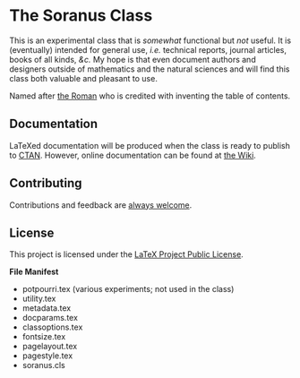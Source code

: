 # The Soranus Class

This is an experimental class that is _somewhat_ functional but _not_ useful. It is (eventually) intended for general use, _i.e._ technical reports, journal articles, books of all kinds, _&c._ My hope is that even document authors and designers outside of mathematics and the natural sciences and will find this class both valuable and pleasant to use.

Named after [the Roman](https://en.wikipedia.org/wiki/Quintus_Valerius_Soranus "Quintus Valerius Soranus") who is credited with inventing the table of contents.

## Documentation

LaTeXed documentation will be produced when the class is ready to publish to [CTAN](https://ctan.org). However, online documentation can be found at [the Wiki](https://github.com/tail-reversion/soranus/wiki).


## Contributing

Contributions and feedback are [always welcome](CONTRIBUTING.md).


## License

This project is licensed under the [LaTeX Project Public License](LICENSE.txt).

**File Manifest**
- potpourri.tex (various experiments; not used in the class)
- utility.tex
- metadata.tex
- docparams.tex
- classoptions.tex
- fontsize.tex
- pagelayout.tex
- pagestyle.tex
- soranus.cls
